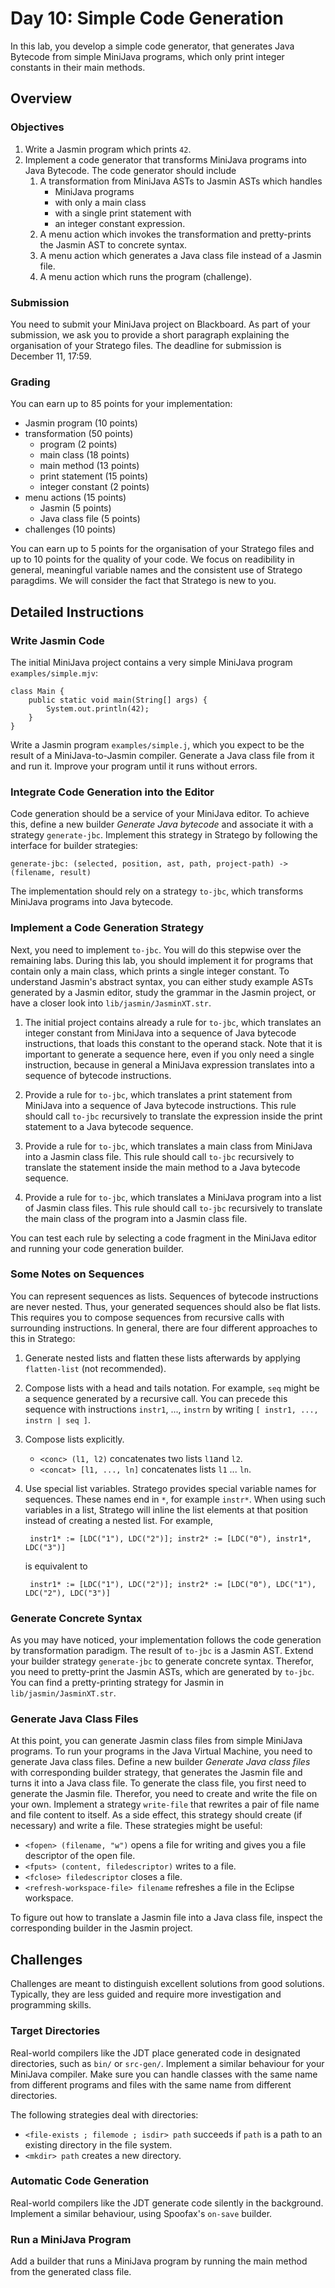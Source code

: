 # Day 10: Simple Code Generation

In this lab, you develop a simple code generator, that generates Java Bytecode from simple MiniJava programs, which only print integer constants in their main methods.

## Overview

### Objectives

1. Write a Jasmin program which prints `42`.
2. Implement a code generator that transforms MiniJava programs into Java Bytecode.
The code generator should include
    1. A transformation from MiniJava ASTs to Jasmin ASTs which handles 
        * MiniJava programs 
        * with only a main class 
        * with a single print statement with
        * an integer constant expression.
    2. A menu action which invokes the transformation and pretty-prints the Jasmin AST to concrete syntax.
    3. A menu action which generates a Java class file instead of a Jasmin file.
    4. A menu action which runs the program (challenge).

### Submission

You need to submit your MiniJava project on Blackboard. As part of your submission, we ask you to provide a short paragraph explaining the organisation of your Stratego files. The deadline for submission is December 11, 17:59.

### Grading

You can earn up to 85 points for your implementation:

* Jasmin program (10 points)
* transformation (50 points)
    * program (2 points)
    * main class (18 points)
    * main method (13 points)
    * print statement (15 points)
    * integer constant (2 points)
* menu actions (15 points)
    * Jasmin (5 points)
    * Java class file (5 points)
* challenges (10 points)

You can earn up to 5 points for the organisation of your Stratego files and up to 10 points for the quality of your code. We focus on readibility in general, meaningful variable names and the consistent use of Stratego paragdims. 
We will consider the fact that Stratego is new to you.

## Detailed Instructions

### Write Jasmin Code

The initial MiniJava project contains a very simple MiniJava program `examples/simple.mjv`:

    class Main {
        public static void main(String[] args) {
            System.out.println(42);
        }
    }

Write a Jasmin program `examples/simple.j`, which you expect to be the result of a MiniJava-to-Jasmin compiler. Generate a Java class file from it and run it. Improve your program until it runs without errors.

### Integrate Code Generation into the Editor

Code generation should be a service of your MiniJava editor. To achieve this, define a new builder *Generate Java bytecode* and associate it with a strategy `generate-jbc`. Implement this strategy in Stratego by following the interface for builder strategies:

    generate-jbc: (selected, position, ast, path, project-path) -> (filename, result)

The implementation  should rely on a strategy `to-jbc`, which transforms MiniJava programs into Java bytecode. 

### Implement a Code Generation Strategy

Next, you need to implement `to-jbc`. You will do this stepwise over the remaining labs. During this lab, you should implement it for programs that contain only a main class, which prints a single integer constant. To understand Jasmin's abstract syntax, you can either study example ASTs generated by a Jasmin editor, study the grammar in the Jasmin project, or have a closer look into `lib/jasmin/JasminXT.str`.

1. The initial project contains already a rule for `to-jbc`, which translates an integer constant from MiniJava into a sequence of Java bytecode instructions, that loads this constant to the operand stack. Note that it is important to generate a sequence here, even if you only need a single instruction, because in general a MiniJava expression translates into a sequence of bytecode instructions.

2. Provide a rule for `to-jbc`, which translates a print statement from MiniJava into a sequence of Java bytecode instructions. This rule should call `to-jbc` recursively to translate the expression inside the print statement to a Java bytecode sequence. 

3. Provide a rule for `to-jbc`, which translates a main class from MiniJava into a Jasmin class file. This rule should call `to-jbc` recursively to translate the statement inside the main method to a Java bytecode sequence.

4. Provide a rule for `to-jbc`, which translates a MiniJava program into a list of Jasmin class files. This rule should call `to-jbc` recursively to translate the main class of the program into a Jasmin class file.
 
You can test each rule by selecting a code fragment in the MiniJava editor and running your code generation builder.

### Some Notes on Sequences

You can represent sequences as lists. Sequences of bytecode instructions are never nested. Thus, your generated sequences should also be flat lists. This requires you to compose sequences from recursive calls with surrounding instructions. In general, there are four different approaches to this in Stratego:

1. Generate nested lists and flatten these lists afterwards by applying `flatten-list` (not recommended).

2. Compose lists with a head and tails notation. For example, `seq` might be a sequence generated by a recursive call. You can precede this sequence with instructions `instr1`, ..., `instrn` by writing `[ instr1, ..., instrn | seq ]`. 

3. Compose lists explicitly. 
    * `<conc> (l1, l2)` concatenates two lists `l1`and `l2`.
    *  `<concat> [l1, ..., ln]` concatenates lists `l1` ... `ln`.  

4. Use special list variables. Stratego provides special variable names for sequences. These names end in `*`, for example `instr*`. When using such variables in a list, Stratego will inline the list elements at that position instead of creating a nested list. For example, 

        instr1* := [LDC("1"), LDC("2")]; instr2* := [LDC("0"), instr1*, LDC("3")]

    is equivalent to

        instr1* := [LDC("1"), LDC("2")]; instr2* := [LDC("0"), LDC("1"), LDC("2"), LDC("3")]

### Generate Concrete Syntax

As you may have noticed, your implementation follows the code generation by transformation paradigm. The result of `to-jbc` is a Jasmin AST. Extend your builder strategy `generate-jbc` to generate concrete syntax. Therefor, you need to pretty-print the Jasmin ASTs, which are generated by `to-jbc`. You can find a pretty-printing strategy for Jasmin in `lib/jasmin/JasminXT.str`.

### Generate Java Class Files

At this point, you can generate Jasmin class files from simple MiniJava programs. To run your programs in the Java Virtual Machine, you need to generate Java class files. Define a new builder *Generate Java class files* with corresponding builder strategy, that generates the Jasmin file and turns it into a Java class file. To generate the class file, you first need to generate the Jasmin file.  Therefor, you need to create and write the file on your own. Implement a strategy `write-file` that rewrites a pair of file name and file content to itself. As a side effect, this strategy should create (if necessary) and write a file. These strategies might be useful: 

* `<fopen> (filename, "w")` opens a file for writing and gives you a file descriptor of the open file.
* `<fputs> (content, filedescriptor)` writes to a file.
* `<fclose> filedescriptor` closes a file.
* `<refresh-workspace-file> filename` refreshes a file in the Eclipse workspace. 

To figure out how to translate a Jasmin file into a Java class file, inspect the corresponding builder in the Jasmin project.

## Challenges

Challenges are meant to distinguish excellent solutions from good solutions. Typically, they are less guided and require more investigation and programming skills.

### Target Directories

Real-world compilers like the JDT place generated code in designated directories, such as `bin/` or `src-gen/`. Implement a similar behaviour for your MiniJava compiler. Make sure you can handle classes with the same name from different programs and files with the same name from different directories.

The following strategies deal with directories:

* `<file-exists ; filemode ; isdir> path` succeeds if `path` is a path to an existing directory in the file system.
* `<mkdir> path` creates a new directory.

### Automatic Code Generation

Real-world compilers like the JDT generate code silently in the background. Implement a similar behaviour, using Spoofax's `on-save` builder. 

### Run a MiniJava Program

Add a builder that runs a MiniJava program by running the main method from the generated class file.

